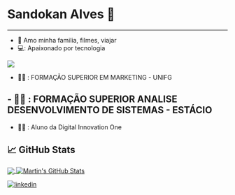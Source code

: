 # Sandokan Alves 👋
___________________________________________
 
- :blue_heart: Amo minha familia, filmes, viajar
- 💻: Apaixonado por tecnologia

<img src="https://github.blog/wp-content/uploads/2018/10/46896184-b679fc80-ce30-11e8-88bf-921e9b788f7c.gif?resize=200%2C200" />

- 👨‍🎓 : FORMAÇÃO SUPERIOR EM MARKETING - UNIFG
## -  🧑‍🎓 : FORMAÇÃO SUPERIOR ANALISE DESENVOLVIMENTO DE SISTEMAS - ESTÁCIO
 -  🧑‍🎓 : Aluno da Digital Innovation One

## &#x1f4c8; GitHub Stats

<a href="https://github.com/Sandokanalves/Sandokanalves">
  <img align="center" src="https://github-readme-stats.vercel.app/api/top-langs/?username=Sandokanalves&hide=java,html&title_color=ffffff&text_color=c9cacc&icon_color=2bbc8a&bg_color=1d1f21" />
</a>
<a href="https://github.com/Sandokanalves/Sandokanalves">
  <img align="center" src="https://github-readme-stats.vercel.app/api?username=Sandokanalves&show_icons=true&line_height=27&count_private=true&title_color=ffffff&text_color=c9cacc&icon_color=2bbc8a&bg_color=1d1f21" alt="Martin's GitHub Stats" />
</a>

[![linkedin](https://i.ibb.co/GCTcBjk/linkedin2.png)](www.linkedin.com/in/sandokanalves)

<!-- Resources -->
<!-- Icons: https://simpleicons.org/ -->
<!-- GitHub Stats: https://github.com/anuraghazra/github-readme-stats -->
<!-- Emojis: https://emojipedia.org/emoji/ -->
<!-- HTML Emojis: https://www.fileformat.info/index.htm -->
<!-- Shields: https://shields.io/ -->
<!-- Awesome GitHub Profile README: https://github.com/abhisheknaiidu/awesome-github-profile-readme -->
